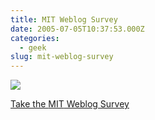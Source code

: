 ```yaml
---
title: MIT Weblog Survey
date: 2005-07-05T10:37:53.000Z
categories:
  - geek
slug: mit-weblog-survey
---
```

![][1]

[Take the <span class="caps">MIT</span> Weblog Survey][2]



 [1]: http://blogsurvey.media.mit.edu/images/survey-powerlaw.gif
 [2]: http://blogsurvey.media.mit.edu/request
